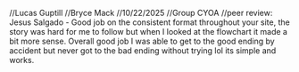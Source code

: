 //Lucas Guptill
//Bryce Mack
//10/22/2025
//Group CYOA
//peer review: Jesus Salgado - Good job on the consistent format throughout your site, the story was hard for me to follow but when I looked at the flowchart it made a bit more sense. Overall good job I was able to get to the good ending by accident but never got to the bad ending without trying lol its simple and works.
